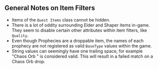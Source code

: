 ## General Notes on Item Filters

- Items of the `Quest Items` class cannot be hidden.
- There is a lot of oddity surrounding Elder and Shaper items in-game. They seem to disable certain other attributes within item filters, like `Quality`.
- Even though Prophecies are a droppable item, the names of each prophecy are not registered as valid `BaseType` values within the game.
- String values can seemingly have one trailing space, for example "Chaos Orb " is considered valid. This will result in a failed match on a Chaos Orb drop.
